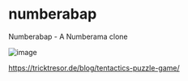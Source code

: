 # numberabap
Numberabap - A Numberama clone

![image](https://github.com/user-attachments/assets/11c9fdd7-74e8-434f-bf2d-c45209f647a9)


https://tricktresor.de/blog/tentactics-puzzle-game/
